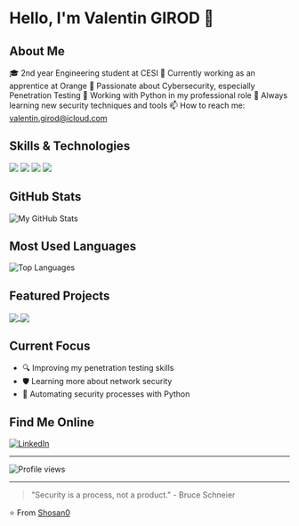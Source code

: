 # Hello, I'm Valentin GIROD 👋

## About Me
🎓 2nd year Engineering student at CESI
💼 Currently working as an apprentice at Orange
🔐 Passionate about Cybersecurity, especially Penetration Testing
🐍 Working with Python in my professional role
🌱 Always learning new security techniques and tools
📫 How to reach me: valentin.girod@icloud.com

## Skills & Technologies
![](https://img.shields.io/badge/Security-Pentesting-informational?style=flat&logo=kali-linux&logoColor=white&color=2bbc8a)
![](https://img.shields.io/badge/Code-Python-informational?style=flat&logo=python&logoColor=white&color=2bbc8a)
![](https://img.shields.io/badge/OS-Linux-informational?style=flat&logo=linux&logoColor=white&color=2bbc8a)
![](https://img.shields.io/badge/Network-Security-informational?style=flat&logo=cisco&logoColor=white&color=2bbc8a)

## GitHub Stats
![My GitHub Stats](https://github-readme-stats.vercel.app/api?username=Shosan0&show_icons=true&theme=dark)

## Most Used Languages
![Top Languages](https://github-readme-stats.vercel.app/api/top-langs/?username=Shosan0&layout=compact&theme=dark)

## Featured Projects
<!-- Replace with your actual projects when you have them -->
<a href="https://github.com/Shosan0/project-1">
  <img align="center" src="https://github-readme-stats.vercel.app/api/pin/?username=Shosan0&repo=project-1&theme=dark" />
</a>
<a href="https://github.com/Shosan0/project-2">
  <img align="center" src="https://github-readme-stats.vercel.app/api/pin/?username=Shosan0&repo=project-2&theme=dark" />
</a>

## Current Focus
- 🔍 Improving my penetration testing skills
- 🛡️ Learning more about network security
- 🔄 Automating security processes with Python

## Find Me Online
[![LinkedIn](https://img.shields.io/badge/LinkedIn-0077B5?style=for-the-badge&logo=linkedin&logoColor=white)](https://www.linkedin.com/in/valentin-girod/)
<!-- Add other social profiles as needed -->

---

![Profile views](https://komarev.com/ghpvc/?username=Shosan0&color=blue)

---

> "Security is a process, not a product." - Bruce Schneier

⭐️ From [Shosan0](https://github.com/Shosan0)
